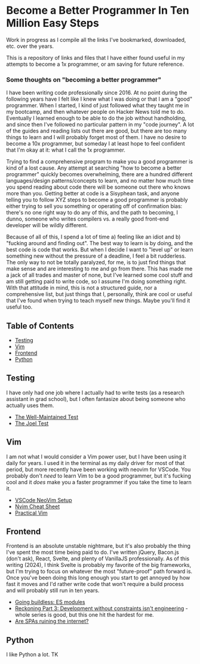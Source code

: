 # Become a Better Programmer In Ten Million Easy Steps

Work in progress as I compile all the links I've bookmarked, downloaded, etc. over the years. 

This is a repository of links and files that I have either found useful in my attempts to become a 1x programmer, or am saving for future reference. 

### Some thoughts on "becoming a better programmer"
I have been writing code professionally since 2016. At no point during the following years have I felt like I knew what I was doing or that I am a "good" programmer. When I started, I kind of just followed what they taught me in my bootcamp, and then whatever people on Hacker News told me to do. Eventually I learned enough to be able to do the job without handholding, and since then I've followed no particular pattern in my "code journey". A lot of the guides and reading lists out there are good, but there are too many things to learn and I will probably forget most of them. I have no desire to become a 10x programmer, but someday I at least hope to feel confident that I'm okay at it: what I call the 1x programmer. 

Trying to find a comprehensive program to make you a good programmer is kind of a lost cause. Any attempt at searching "how to become a better programmer" quickly becomes overwhelming, there are a hundred different languages/design patterns/concepts to learn, and no matter how much time you spend reading about code there will be someone out there who knows more than you. Getting better at code is a Sisyphean task, and anyone telling you to follow XYZ steps to become a good programmer is probably either trying to sell you something or operating off of confirmation bias: there's no one right way to do any of this, and the path to becoming, I dunno, someone who writes compilers vs. a really good front-end developer will be wildly different. 

Because of all of this, I spend a lot of time a) feeling like an idiot and b) "fucking around and finding out". The best way to learn is by doing, and the best code is code that works. But when I decide I want to "level up" or learn something new without the pressure of a deadline, I feel a bit rudderless. The only way to not be totally paralyzed, for me, is to just find things that make sense and are interesting to me and go from there. This has made me a jack of all trades and master of none, but I've learned some cool stuff and am still getting paid to write code, so I assume I'm doing something right. With that attitude in mind, this is not a structured guide, nor a comprehensive list, but just things that I, personally, think are cool or useful that I've found when trying to teach myself new things. Maybe you'll find it useful too.

## Table of Contents

- [Testing](#testing)
- [Vim](#vim)
- [Frontend](#frontend)
- [Python](#python)

## Testing

I have only had one job where I actually had to write tests (as a research assistant in grad school), but I often fantasize about being someone who actually uses them.

- [The Well-Maintained Test](https://adamj.eu/tech/2021/11/04/the-well-maintained-test/)
- [The Joel Test](https://www.joelonsoftware.com/2000/08/09/the-joel-test-12-steps-to-better-code/)

## Vim

I am not what I would consider a Vim power user, but I have been using it daily for years. I used it in the terminal as my daily driver for most of that period, but more recently have been working with neovim for VSCode. You probably don't *need* to learn Vim to be a good programmer, but it's fucking cool and it *does* make you a faster programmer if you take the time to learn it.

- [VSCode NeoVim Setup](https://ianchanning.wordpress.com/2023/02/21/vscode-neovim-setup/)
- [Nvim Cheat Sheet](vim/nvim_cheatsheet.png)
- [Practical Vim](<vim/Practical Vim Edit Text at the Speed of Thought.pdf>)

## Frontend

Frontend is an absolute unstable nightmare, but it's also probably the thing I've spent the most time being paid to do. I've written jQuery, Bacon.js (don't ask), React, Svelte, and plenty of VanillaJS professionally. As of this writing (2024), I think Svelte is probably my favorite of the big frameworks, but I'm trying to focus on whatever the most "future-proof" path forward is. Once you've been doing this long enough you start to get annoyed by how fast it moves and I'd rather write code that won't require a build process and will probably still run in ten years. 

- [Going buildless: ES modules](https://modern-web.dev/guides/going-buildless/es-modules/)
- [Reckoning Part 3: Development without constraints isn't engineering](https://infrequently.org/2024/08/caprock/) - whole series is good, but this one hit the hardest for me.
- [Are SPAs ruining the internet?](https://htmx.org/essays/a-response-to-rich-harris/)

## Python

I like Python a lot.
TK
